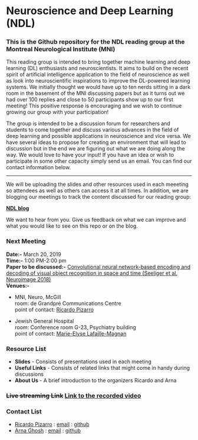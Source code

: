 # Neuroscience and Deep Learning (NDL) 
### This is the Github repository for the NDL reading group at the Montreal Neurological Institute (MNI)

This reading group is intended to bring together machine learning and deep learning (DL) enthusiasts and neuroscientists. It aims to build on the recent spirit of artificial intelligence application to the field of neuroscience as well as look into neuroscientific inspirations to improve the DL-powered learning systems. We initially thought we would have up to ten nerds sitting in a dark room in the basement of the MNI discussing papers but as it turns out we had over 100 replies and close to 50 participants show up to our first meeting! This positive response is encouraging and we wish to continue growing our group with your participation!

The group is intended to be a discussion forum for researchers and students to come together and discuss various advances in the field of deep learning and possible applications in neuroscience and vice versa.  We have several ideas to propose for creating an environment that will lead to discussion but in the end we are figuring out what we are doing along the way. We would love to have your input! If you have an idea or wish to participate in some other capacity simply send us an email. You can find our contact information below.

----------------------------------

We will be uploading the slides and other resources used in each meeeting so attendees as well as others can access it at all times. In addition, we are blogging our meetings to track the content discussed for our reading group: 

**[NDL blog](https://ndlmni.wixsite.com/home)**

We want to hear from you.  Give us feedback on what we can improve and what you would like to see on this repo or on the blog.

### Next Meeting

**Date:-** March 20, 2019  
**Time:-** 1:00 PM-2:00 pm  
**Paper to be discussed:-** [Convolutional neural network-based encoding and decoding of visual object recognition in space and time (Seeliger et al. Neuroimage 2018)](https://www.sciencedirect.com/science/article/pii/S1053811917305864?via%3Dihub)  
**Venues:-**
* MNI, Neuro, McGill  
room: de Grandpré Communications Centre  
point of contact: [Ricardo Pizarro](mailto:ricardo.pizarro@mcgill.ca)

* Jewish General Hospital  
room: Conference room G-23, Psychiatry building  
point of contact: [Marie-Elyse Lafaille-Magnan](mailto:marie-elyse.lafaille-magnan@mail.mcgill.ca)

### Resource List
* **Slides** - Consists of presentations used in each meeting
* **Useful Links** - Consists of related links that might come in handy during discussions
* **About Us** - A brief introduction to the organizers Ricardo and Arna

### ~~Live streaming Link~~ [Link to the recorded video](https://youtu.be/-d18rZ35txo?t=4486)

### Contact List
* [Ricardo Pizarro](About%20Us/Ricardo_Pizarro.md) : [email](mailto:ricardo.pizarro@mcgill.ca) : [github](https://github.com/ricardopizarro)
* [Arna Ghosh](About%20Us/Arna_Ghosh.md) : [email](mailto:arna.ghosh@mail.mcgill.ca) : [github](https://github.com/arnaghosh)
